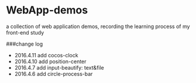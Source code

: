 # WebApp-demos
a collection of web application demos, recording the learning process of my front-end study

###change log
- 2016.4.11 add cocos-clock
- 2016.4.10 add position-center
- 2016.4.7 add input-beautify: text&file
- 2016.4.6 add circle-process-bar
